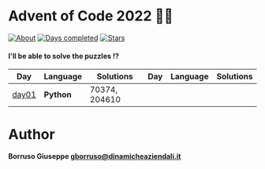 # Advent of Code 2022 🎅🏻

[![About](https://img.shields.io/badge/Advent%20of%20Code%20🎄-2022-brightgreen)](https://adventofcode.com/2022/about)
[![Days completed](https://img.shields.io/badge/day%20📅-01-blue)](https://adventofcode.com/2022)
[![Stars](https://img.shields.io/badge/stars%20⭐-02-yellow)](https://adventofcode.com/2022/stats)

#### I'll be able to solve the puzzles !?

| Day             | Language   | Solutions     | Day | Language | Solutions |
|-----------------|------------|---------------|-----|----------|-----------|
| [day01](day01/) | **Python** | 70374, 204610 |     |          |           |

Author
=======

**Borruso Giuseppe <gborruso@dinamicheaziendali.it>**
